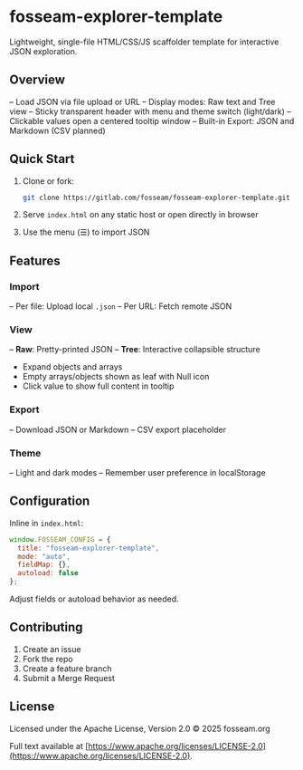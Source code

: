 # fosseam-explorer-template

Lightweight, single-file HTML/CSS/JS scaffolder template for interactive JSON exploration.

## Overview

– Load JSON via file upload or URL
– Display modes: Raw text and Tree view
– Sticky transparent header with menu and theme switch (light/dark)
– Clickable values open a centered tooltip window
– Built-in Export: JSON and Markdown (CSV planned)

## Quick Start

1. Clone or fork:

   ```bash
   git clone https://gitlab.com/fosseam/fosseam-explorer-template.git
   ```
2. Serve `index.html` on any static host or open directly in browser
3. Use the menu (☰) to import JSON

## Features

### Import

– Per file: Upload local `.json`
– Per URL: Fetch remote JSON

### View

– **Raw**: Pretty-printed JSON
– **Tree**: Interactive collapsible structure

* Expand objects and arrays
* Empty arrays/objects shown as leaf with Null icon
* Click value to show full content in tooltip

### Export

– Download JSON or Markdown
– CSV export placeholder

### Theme

– Light and dark modes
– Remember user preference in localStorage

## Configuration

Inline in `index.html`:

```js
window.FOSSEAM_CONFIG = {
  title: "fosseam-explorer-template",
  mode: "auto",
  fieldMap: {},
  autoload: false
};
```

Adjust fields or autoload behavior as needed.

## Contributing

1. Create an issue
2. Fork the repo
3. Create a feature branch
4. Submit a Merge Request

## License

Licensed under the Apache License, Version 2.0 © 2025 fosseam.org

Full text available at [https://www.apache.org/licenses/LICENSE-2.0](https://www.apache.org/licenses/LICENSE-2.0).
